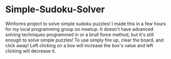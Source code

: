 # Simple-Sudoku-Solver
Winforms project to solve simple sudoku puzzles!
I made this in a few hours for my local programming group on meetup.
It doesn't have advanced solving techniques programmed in or a bruit force method, but it's still enough to solve simple puzzles! To use simply fire up, clear the board, and click away! Left clicking on a box will increase the box's value and left clicking will decrease it.

